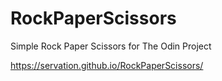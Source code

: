 # RockPaperScissors
Simple Rock Paper Scissors for The Odin Project

https://servation.github.io/RockPaperScissors/
